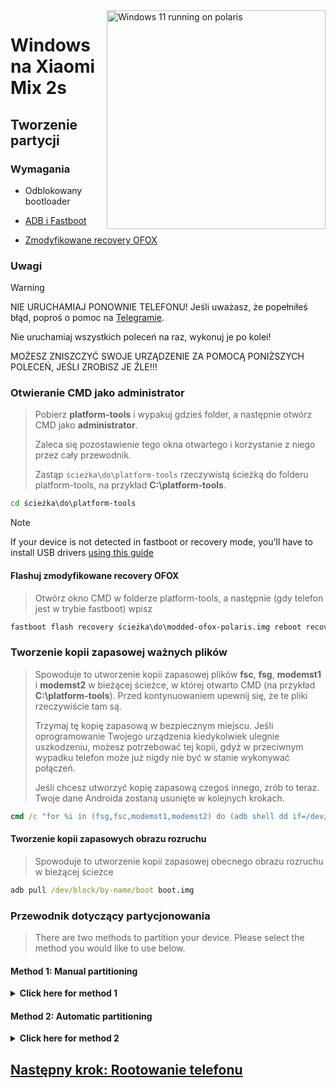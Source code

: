<img align="right" src="https://github.com/n00b69/woa-polaris/blob/main/polaris.png" width="350" alt="Windows 11 running on polaris">

# Windows na Xiaomi Mix 2s

## Tworzenie partycji

### Wymagania
- Odblokowany bootloader

- [ADB i Fastboot](https://developer.android.com/studio/releases/platform-tools)
  
- [Zmodyfikowane recovery OFOX](https://github.com/n00b69/woa-polaris/releases/download/Files/modded-ofox-polaris.img)

### Uwagi
> [!Warning]  
> 
> NIE URUCHAMIAJ PONOWNIE TELEFONU! Jeśli uważasz, że popełniłeś błąd, poproś o pomoc na [Telegramie](https://t.me/WinOnMIX2S).
> 
> Nie uruchamiaj wszystkich poleceń na raz, wykonuj je po kolei!
>
> MOŻESZ ZNISZCZYĆ SWOJE URZĄDZENIE ZA POMOCĄ PONIŻSZYCH POLECEŃ, JEŚLI ZROBISZ JE ŹLE!!!

### Otwieranie CMD jako administrator
> Pobierz **platform-tools** i wypakuj gdzieś folder, a następnie otwórz CMD jako **administrator**.
>
> Zaleca się pozostawienie tego okna otwartego i korzystanie z niego przez cały przewodnik.
> 
> Zastąp `ścieżka\do\platform-tools` rzeczywistą ścieżką do folderu platform-tools, na przykład **C:\platform-tools**.
```cmd
cd ścieżka\do\platform-tools
```

> [!Note]
> If your device is not detected in fastboot or recovery mode, you'll have to install USB drivers [using this guide](troubleshooting.md#device-is-not-recognized-in-fastboot-or-recovery)

#### Flashuj zmodyfikowane recovery OFOX
> Otwórz okno CMD w folderze platform-tools, a następnie (gdy telefon jest w trybie fastboot) wpisz
```cmd
fastboot flash recovery ścieżka\do\modded-ofox-polaris.img reboot recovery
```

### Tworzenie kopii zapasowej ważnych plików
> Spowoduje to utworzenie kopii zapasowej plików **fsc**, **fsg**, **modemst1** i **modemst2** w bieżącej ścieżce, w której otwarto CMD (na przykład **C:\platform-tools**). Przed kontynuowaniem upewnij się, że te pliki rzeczywiście tam są.
>
> Trzymaj tę kopię zapasową w bezpiecznym miejscu. Jeśli oprogramowanie Twojego urządzenia kiedykolwiek ulegnie uszkodzeniu, możesz potrzebować tej kopii, gdyż w przeciwnym wypadku telefon może już nigdy nie być w stanie wykonywać połączeń.
> 
> Jeśli chcesz utworzyć kopię zapasową czegoś innego, zrób to teraz. Twoje dane Androida zostaną usunięte w kolejnych krokach.
```cmd
cmd /c "for %i in (fsg,fsc,modemst1,modemst2) do (adb shell dd if=/dev/block/by-name/%i of=/tmp/%i.bin & adb pull /tmp/%i.bin)"
```

#### Tworzenie kopii zapasowych obrazu rozruchu
> Spowoduje to utworzenie kopii zapasowej obecnego obrazu rozruchu w bieżącej ścieżce
```cmd
adb pull /dev/block/by-name/boot boot.img
```

### Przewodnik dotyczący partycjonowania
> There are two methods to partition your device. Please select the method you would like to use below. 

#### Method 1: Manual partitioning 

<details>
  <summary><strong>Click here for method 1</strong></summary> 

#### Odmontuj dane
> Ignore any possible errors and continue
```cmd
adb shell umount /dev/block/by-name/userdata
``` 

#### Przygotowanie do partycjonowania
```cmd
adb shell parted /dev/block/sda
``` 

#### Wyświetlanie aktualnej tablicy partycji
> Parted wyświetli listę partycji, **userdata** powinenen być ostatnią partycją na liście.
```cmd
print
``` 

#### Usuwanie userdata
> Zamień **$** na numer partycji **userdata**, który powinien wynosić **21**
```cmd
rm $
``` 

#### Ponowne utworzenie userdata
> Zamień **1611MB** na poprzednią wartość początkową **userdata**, którą właśnie usunęliśmy (prawdopodobnie jest to 1611MB)
>
> Zastąp **32GB** wartością końcową, jaką chcesz mieć dla **userdata**. In this example your available usable space in Android will be 32GB-1611MB = **30GB**
```cmd
mkpart userdata ext4 1611MB 32GB
``` 

#### Tworzenie partycji ESP 
> Zamień **32GB** na końcową wartość **userdata**
>
> Zastąp **32.3GB** wartością, której użyłeś wcześniej, dodając do niej **0.3GB**
```cmd
mkpart esp fat32 32GB 32.3GB
``` 

#### Tworzenie partycji Windows
> Zastąp **32.3GB** wartością końcową **esp**
```cmd
mkpart win ntfs 32.3GB -0MB
``` 

#### Tworzenie bootowalnego ESP
> Użyj `print`, aby zobaczyć wszystkie partycje. Zamień "$" na numer partycji ESP, który powinien wynosić **22**
```cmd
set $ esp on
``` 

#### Wyjdź z parted
```cmd
quit
``` 

### Formatowanie danych
- Sformatuj wszystkie dane w TWRP, w przeciwnym razie Android nie uruchomi się.
- (Idź do Wyczyść > Formatuj dane > wpisz yes) 

#### Sprawdź, czy Android nadal się uruchamia
- Po prostu uruchom ponownie telefon i sprawdź, czy Android nadal działa 

### Formatting Windows and ESP drives
> Reboot into the modded recovery, then run the below two commands
```cmd
adb shell mkfs.ntfs -f /dev/block/by-name/win -L WINPOLARIS
``` 

```cmd
adb shell mkfs.fat -F32 -s1 /dev/block/by-name/esp -n ESPPOLARIS
``` 

</details> 

#### Method 2: Automatic partitioning 

<details>
  <summary><strong>Click here for method 2</strong></summary>

### Uruchom skrypt partycjonowania
> Zastąp **$** ilością miejsca, jaką ma mieć system Windows (nie dodawaj GB, po prostu wpisz liczbę)
> 
> Jeśli poprosi Cię o ponowne uruchomienie, zrób to
```cmd
adb shell partition $
```

#### Sprawdź, czy Android nadal się uruchamia
- Po prostu uruchom ponownie telefon i sprawdź, czy Android nadal działa

</details>

## [Następny krok: Rootowanie telefonu](2-root.md)





















